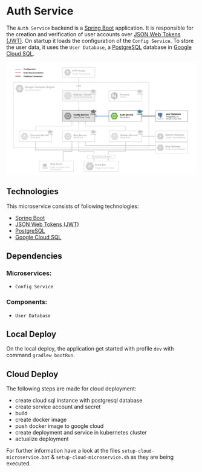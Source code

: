 # Auth Service

The `Auth Service` backend is a [Spring Boot](https://spring.io/projects/spring-boot) application. It is responsible for the creation and verification of user accounts over [JSON Web Tokens (JWT)](https://jwt.io/).
On startup it loads the configuration of the `Config Service`.
To store the user data, it uses the `User Database`, a [PostgreSQL](https://www.postgresql.org/) database in [Google Cloud SQL](https://cloud.google.com/sql/).

![Auth Service Deployment](./_resources/deployment_auth.png)

## Technologies

This microservice consists of following technologies:
* [Spring Boot](https://spring.io/projects/spring-boot)
* [JSON Web Tokens (JWT)](https://jwt.io/)
* [PostgreSQL](https://www.postgresql.org/)
* [Google Cloud SQL](https://cloud.google.com/sql/)

## Dependencies

### Microservices:

* `Config Service`

### Components:

* `User Database`

## Local Deploy

On the local deploy, the application get started with profile `dev` with command `gradlew bootRun`.

## Cloud Deploy

The following steps are made for cloud deployment:
* create cloud sql instance with postgresql database
* create service account and secret
* build
* create docker image
* push docker image to google cloud
* create deployment and service in kubernetes cluster
* actualize deployment

For further information have a look at the files `setup-cloud-microservice.bat` & `setup-cloud-microservice.sh` as they are being executed.
